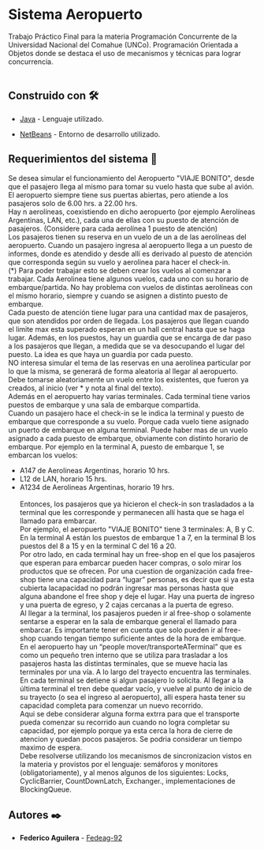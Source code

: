 # Sistema Aeropuerto

  Trabajo Práctico Final para la materia Programación Concurrente de la Universidad Nacional del Comahue (UNCo). Programación Orientada a Objetos donde se destaca el uso de mecanismos y técnicas para lograr concurrencia.
  </br></br>
## Construido con 🛠️

  - [Java](https://www.w3schools.com/java/default.asp) - Lenguaje utilizado.

  - [NetBeans](https://netbeans.apache.org/) - Entorno de desarrollo utilizado.
 
## Requerimientos del sistema 📄
Se desea simular el funcionamiento del Aeropuerto "VIAJE BONITO", desde que el pasajero
llega al mismo para tomar su vuelo hasta que sube al avión. El aeropuerto siempre tiene sus puertas
abiertas, pero atiende a los pasajeros solo de 6.00 hrs. a 22.00 hrs.</br>
Hay n aerolíneas, coexistiendo en dicho aeropuerto (por ejemplo Aerolíneas Argentinas, LAN,
etc.), cada una de ellas con su puesto de atención de pasajeros.
(Considere para cada aerolínea 1 puesto de atención)</br>
Los pasajeros tienen su reserva en un vuelo de un
a de las aerolíneas del aeropuerto. Cuando un pasajero ingresa al aeropuerto llega a un puesto de
informes, donde es atendido y desde allí es derivado al puesto de atención que corresponda según su
vuelo y aerolinea para hacer el check-in.</br>
(*) Para poder trabajar esto se deben crear los vuelos al comenzar a trabajar. Cada Aerolinea tiene
algunos vuelos, cada uno con su horario de embarque/partida. No hay problema con vuelos de
distintas aerolíneas con el mismo horario, siempre y cuando se asignen a distinto puesto de
embarque.</br>
Cada puesto de atención tiene lugar para una cantidad max de pasajeros, que son atendidos por
orden de llegada. Los pasajeros que llegan cuando el limite max esta superado esperan en un hall
central hasta que se haga lugar. Además, en los puestos, hay un guardia que se encarga de dar paso
a los pasajeros que llegan, a medida que se va desocupando el lugar del puesto.
La idea es que haya un guardia por cada puesto.</br>
NO interesa simular el tema de las reservas en una aerolínea particular por lo que la misma, se
generará de forma aleatoria al llegar al aeropuerto.
Debe tomarse aleatoriamente un vuelo entre los existentes, que fueron ya creados, al inicio (ver * y
nota al final del texto).</br>
Además en el aeropuerto hay varias terminales. Cada terminal tiene varios puestos de embarque y
una sala de embarque compartida.</br>
Cuando un pasajero hace el check-in se le indica la terminal y puesto de embarque que corresponde
a su vuelo. Porque cada vuelo tiene asignado un puerto de embarque en alguna terminal.
Puede haber mas de un vuelo asignado a cada puesto de embarque, obviamente con distinto horario
de embarque. Por ejemplo en la terminal A, puesto de embarque 1, se embarcan los vuelos:
- A147 de Aerolineas Argentinas, horario 10 hrs.
- L12 de LAN, horario 15 hrs.
- A1234 de Aerolineas Argentinas, horario 19 hrs.</br></br>
Entonces, los pasajeros que ya hicieron el check-in son trasladados a la terminal que les
corresponde y permanecen allí hasta que se haga el llamado para embarcar.</br>
Por ejemplo, el aeropuerto "VIAJE BONITO" tiene 3 terminales: A, B y C. En la terminal A están
los puestos de embarque 1 a 7, en la terminal B los puestos del 8 a 15 y en la terminal C del 16 a 20.</br>
Por otro lado, en cada terminal hay un free-shop en el que los pasajeros que esperan para embarcar
pueden hacer compras, o solo mirar los productos que se ofrecen. Por una cuestion de organización
cada free-shop tiene una capacidad para “lugar” personas, es decir que si ya esta cubierta lacapacidad no podrán ingresar mas personas hasta que alguna abandone el free shop y deje el lugar. Hay una puerta de ingreso y una puerta de egreso, y 2 cajas cercanas a la puerta de egreso.</br>
Al llegar a la terminal, los pasajeros pueden ir al free-shop o solamente sentarse a esperar en la sala
de embarque general el llamado para embarcar. Es importante tener en cuenta que solo pueden ir al
free-shop cuando tengan tiempo suficiente antes de la hora de embarque.</br>
En el aeropuerto hay un “people mover/transporteATerminal” que es como un pequeño tren
interno que se utiliza para trasladar a los pasajeros hasta las distintas terminales, que se mueve hacia
las terminales por una vía. A lo largo del trayecto encuentra las terminales. En cada terminal se
detiene si algun pasajero lo solicita. Al llegar a la última terminal el tren debe quedar vacío, y
vuelve al punto de inicio de su trayecto (o sea el ingreso al aeropuerto), alli espera hasta tener su
capacidad completa para comenzar un nuevo recorrido.</br>
Aqui se debe considerar alguna forma extrra para que el transporte pueda comenzar su recorrido
aun cuando no logra completar su capacidad, por ejemplo porque ya esta cerca la hora de cierre de
atencion y quedan pocos pasajeros. Se podria considerar un tiempo maximo de espera.</br>
Debe resolverse utilizando los mecanismos de sincronizacion vistos en la materia y provistos
por el lenguaje: semáforos y monitores (obligatoriamente), y al menos algunos de los
siguientes: Locks, CyclicBarrier, CountDownLatch, Exchanger., implementaciones de
BlockingQueue.</br>
  
## Autores ✒️

- **Federico Aguilera** - [Fedeag-92](https://github.com/Fedeag-92)
